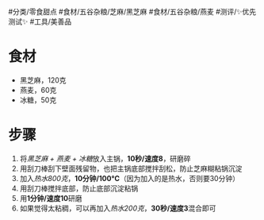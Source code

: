 #分类/零食甜点 
#食材/五谷杂粮/芝麻/黑芝麻 #食材/五谷杂粮/燕麦
#测评/✨优先测试✨ 
#工具/美善品 

# 食材
- 黑芝麻，120克
- 燕麦，60克
- 冰糖，50克

# 步骤
1. 将*黑芝麻 + 燕麦 + 冰糖*放入主锅，**10秒/速度8**，研磨碎
2. 用刮刀棒刮下壁面残留物，也把主锅底部搅拌刮松，防止芝麻糊粘锅沉淀
3. 加入*热水800克*，**10分钟/100°C**（因为加入的是热水，否则要30分钟）
4. 用刮刀棒搅拌底部，防止底部沉淀粘锅
5. 用**1分钟/速度10**研磨
6. 如果觉得太粘稠，可以再加入*热水200克*，**30秒/速度3**混合即可
